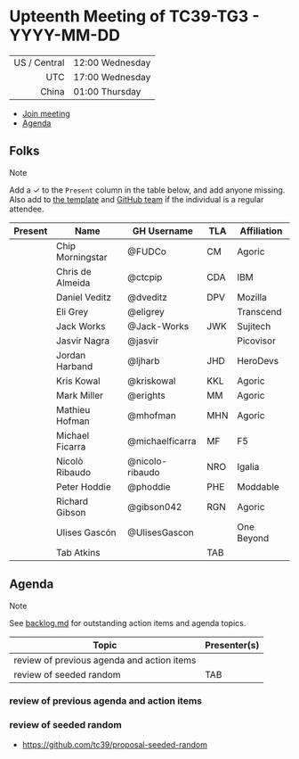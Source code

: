 # Upteenth Meeting of TC39-TG3 - YYYY-MM-DD

|              |                 |
| -----------: | --------------- |
| US / Central | 12:00 Wednesday |
|          UTC | 17:00 Wednesday |
|        China | 01:00 Thursday  |

- [Join meeting](https://agoric.zoom.us/j/87311120448?pwd=RQGMvM40aj3DJ4YBPj2JrdK2T8xKYj.1)
- [Agenda](https://hackmd.io/PQ9FSbVsSo6FcbnH9xGySA)

## Folks

> [!NOTE]
> Add a ✓ to the `Present` column in the table below, and add anyone missing. Also add to [the template](../template.md) and [GitHub team](https://github.com/orgs/tc39/teams/tg3) if the individual is a regular attendee.

| Present | Name             | GH Username     | TLA | Affiliation |
| :-----: | ---------------- | --------------- | --- | ----------- |
|         | Chip Morningstar | @FUDCo          | CM  | Agoric      |
|         | Chris de Almeida | @ctcpip         | CDA | IBM         |
|         | Daniel Veditz    | @dveditz        | DPV | Mozilla     |
|         | Eli Grey         | @eligrey        |     | Transcend   |
|         | Jack Works       | @Jack-Works     | JWK | Sujitech    |
|         | Jasvir Nagra     | @jasvir         |     | Picovisor   |
|         | Jordan Harband   | @ljharb         | JHD | HeroDevs    |
|         | Kris Kowal       | @kriskowal      | KKL | Agoric      |
|         | Mark Miller      | @erights        | MM  | Agoric      |
|         | Mathieu Hofman   | @mhofman        | MHN | Agoric      |
|         | Michael Ficarra  | @michaelficarra | MF  | F5          |
|         | Nicolò Ribaudo   | @nicolo-ribaudo | NRO | Igalia      |
|         | Peter Hoddie     | @phoddie        | PHE | Moddable    |
|         | Richard Gibson   | @gibson042      | RGN | Agoric      |
|         | Ulises Gascón    | @UlisesGascon   |     | One Beyond  |
|         | Tab Atkins       |                 | TAB |             |

## Agenda

> [!NOTE]
> See [backlog.md](../backlog.md) for outstanding action items and agenda topics.

| Topic                                      | Presenter(s) |
| ------------------------------------------ | ------------ |
| review of previous agenda and action items |              |
| review of seeded random                    | TAB          |

### review of previous agenda and action items

### review of seeded random

* https://github.com/tc39/proposal-seeded-random
